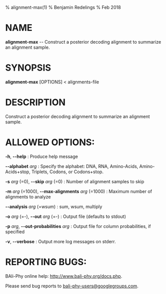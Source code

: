 % alignment-max(1)
% Benjamin Redelings
% Feb 2018

# NAME

**alignment-max** -- Construct a posterior decoding alignment to summarize an alignment sample.

# SYNOPSIS

**alignment-max** [OPTIONS] < alignments-file

# DESCRIPTION

Construct a posterior decoding alignment to summarize an alignment sample.

# ALLOWED OPTIONS:
**-h**, **--help**
: Produce help message

**--alphabet** _arg_
: Specify the alphabet: DNA, RNA, Amino-Acids, Amino-Acids+stop, Triplets, Codons, or Codons+stop.

**-s** _arg_ (=0), **--skip** _arg_ (=0)
: Number of alignment samples to skip

**-m** _arg_ (=1000), **--max-alignments** _arg_ (=1000)
: Maximum number of alignments to analyze

**--analysis** _arg_ (=wsum)
: sum, wsum, multiply

**-o** _arg_ (=-), **--out** _arg_ (=-)
: Output file (defaults to stdout)

**-p** _arg_, **--out-probabilities** _arg_
: Output file for column probabilities, if specified

**-v**, **--verbose**
: Output more log messages on stderr.


# REPORTING BUGS:
 BAli-Phy online help: <http://www.bali-phy.org/docs.php>.

Please send bug reports to <bali-phy-users@googlegroups.com>.

